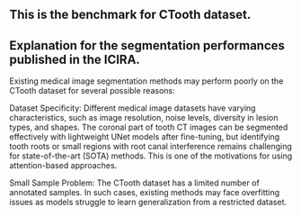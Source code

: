 ## This is the benchmark for CTooth dataset.


## Explanation for the segmentation performances published in the ICIRA.

Existing medical image segmentation methods may perform poorly on the CTooth dataset for several possible reasons:

Dataset Specificity: Different medical image datasets have varying characteristics, such as image resolution, noise levels, diversity in lesion types, and shapes. The coronal part of tooth CT images can be segmented effectively with lightweight UNet models after fine-tuning, but identifying tooth roots or small regions with root canal interference remains challenging for state-of-the-art (SOTA) methods. This is one of the motivations for using attention-based approaches.

Small Sample Problem: The CTooth dataset has a limited number of annotated samples. In such cases, existing methods may face overfitting issues as models struggle to learn generalization from a restricted dataset.

